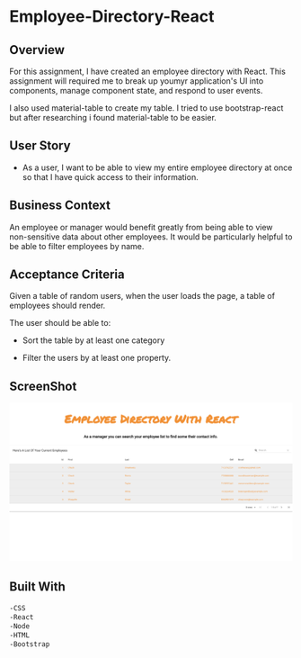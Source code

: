 # Employee-Directory-React

## Overview

For this assignment, I have created an employee directory with React. This assignment will required me to break up youmyr application's UI into components, manage component state, and respond to user events.

I also used material-table to create my table. I tried to use bootstrap-react but after researching i found material-table to be easier.

## User Story

* As a user, I want to be able to view my entire employee directory at once so that I have quick access to their information.

## Business Context

An employee or manager would benefit greatly from being able to view non-sensitive data about other employees. It would be particularly helpful to be able to filter employees by name.

## Acceptance Criteria

Given a table of random users, when the user loads the page, a table of employees should render. 

The user should be able to:

  * Sort the table by at least one category

  * Filter the users by at least one property.

## ScreenShot

![picture](public/APP.png)


## Built With

```
-CSS
-React
-Node
-HTML
-Bootstrap
```
